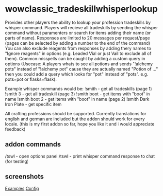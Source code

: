 # wowclassic_tradeskillwhisperlookup
Provides other players the ability to lookup your profession tradeskills by whisper command.
Players will recieve all tradeskills by sending the whisper command without paramenters or search for items adding their name (or parts of name).
Responses are limited to 20 messages per request/page (pages can be selected by adding a number to the end of the command)
You can also exclude reagents from responses by adding thery names to "Ignore reagents" in options (e.g. Leaded Vial or just Vail to exclude all of them).
Common misspells can be caught by adding a custom query in options (Usecase: A players whats to see all potions and sends "!alchemy pots" instead of "!alchemy pot" cause they are actually named "Potion of ..." then you could add a query which looks for "pot" instead of "pots". e.g. pots=pot or flasks=flask).


Example whisper commands would be: 
!smith - get all tradeskills (page 1)
!smith 3 - get all tradeskill (page 3)
!smith boot - get items with "boot" in name
!smith boot 2 - get items with "boot" in name (page 2)
!smith Dark Iron Plate - get specific item



All crafting professions should be supported.
Currently translations for english and german are included but the addon should work for every locale.
(this is my first addon so far, hope you like it and i would appreciate feedback)

## addon commands
/tswl - open options panel
/tswl <whisper command> - print whisper command response to chat (for testing)
  
  
## screenshots
[Examples](https://i.imgur.com/clyrzmQ.jpg)
[Config](https://i.imgur.com/tw5Db4J.jpg)
